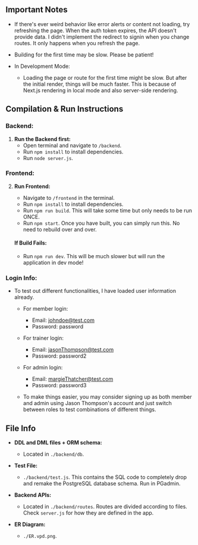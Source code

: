 ## Important Notes

- If there's ever weird behavior like error alerts or content not loading, try refreshing the page. When the auth token expires, the API doesn't provide data. I didn't implement the redirect to signin when you change routes. It only happens when you refresh the page.

- Building for the first time may be slow. Please be patient!

- In Development Mode:
  - Loading the page or route for the first time might be slow. But after the initial render, things will be much faster. This is because of Next.js rendering in local mode and also server-side rendering.

## Compilation & Run Instructions

### Backend:
1. **Run the Backend first:**
   - Open terminal and navigate to `/backend`.
   - Run `npm install` to install dependencies.
   - Run `node server.js`.

### Frontend:
2. **Run Frontend:**
   - Navigate to `/frontend` in the terminal.
   - Run `npm install` to install dependencies.
   - Run `npm run build`. This will take some time but only needs to be run ONCE.
   - Run `npm start`. Once you have built, you can simply run this. No need to rebuild over and over.

   #### If Build Fails:
   - Run `npm run dev`. This will be much slower but will run the application in dev mode!

### Login Info:
- To test out different functionalities, I have loaded user information already.
  - For member login:
    - Email: johndoe@test.com
    - Password: password
  - For trainer login:
    - Email: jasonThompson@test.com
    - Password: password2
  - For admin login:
    - Email: margieThatcher@test.com
    - Password: password3

  - To make things easier, you may consider signing up as both member and admin using Jason Thompson's account and just switch between roles to test combinations of different things.

## File Info

- **DDL and DML files + ORM schema:**
  - Located in `./backend/db`.

- **Test File:**
  - `./backend/test.js`. This contains the SQL code to completely drop and remake the PostgreSQL database schema. Run in PGadmin.

- **Backend APIs:**
  - Located in `./backend/routes`. Routes are divided according to files. Check `server.js` for how they are defined in the app.

- **ER Diagram:**
  - `./ER.vpd.png`.
